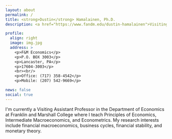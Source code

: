 ```yaml
---
layout: about
permalink: /
title: <strong>Dustin</strong> Hamalainen, Ph.D.
description: <a href="https://www.fandm.edu/dustin-hamalainen">Visiting Assistant Professor, Franklin & Marshall College</a> 

profile:
  align: right
  image: img.jpg
  address: >
    <p>F&M Economics</p>
    <p>P.O. BOX 3003</p>
    <p>Lancaster, PA</p>
    <p>17604-3003</p>
    <br><br/>
    <p>Office: (717) 358-4542</p>
    <p>Mobile: (207) 542-9669</p>

news: false
social: true
---
```


I'm currently a Visiting Assistant Professor in the Department of Economics at Franklin and Marshall College where I teach Principles of Economics, Intermediate Macroeconomics, and Econometrics. My research interests include financial macroeconomics, business cycles, financial stability, and monetary theory.

